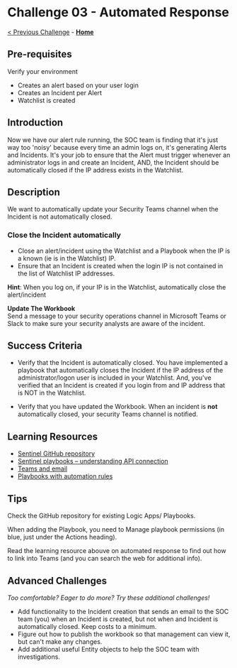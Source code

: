 

# Challenge 03 - Automated Response  

[< Previous Challenge](./Challenge-02.md) - **[Home](../README.md)** 

## Pre-requisites 

Verify your environment  
- Creates an alert based on your user login  
- Creates an Incident per Alert 
- Watchlist is created
   


## Introduction 

Now we have our alert rule running, the SOC team is finding that it's just way too 'noisy' because every time an admin logs on, it's generating  Alerts and Incidents. It's your job to ensure that the Alert must trigger whenever an administrator logs in and create an Incident, AND, the Incident should be automatically closed if the IP address exists in the Watchlist. 


## Description
We want to automatically update your Security Teams channel when the Incident is not automatically closed.

### Close the Incident automatically
 
- Close an alert/incident using the Watchlist and a Playbook when the IP is a known (ie is in the Watchlist) IP.  
- Ensure that an Incident is created when the login IP is not contained in the list of Watchlist IP addresses.  

**Hint**: When you log on, if your IP is in the Watchlist, automatically close the alert/incident  

**Update The Workbook**  
Send a message to your security operations channel in Microsoft Teams or Slack to make sure your security analysts are aware of the incident.


## Success Criteria

- Verify that the Incident is automatically closed.  You have implemented a playbook that automatically closes the Incident if the IP address of the administrator/logon user is included in your Watchlist. And, you've verified that an Incident is created if you login from and IP address that is NOT in the Watchlist.

- Verify that you have updated the Workbook.  When an incident is **not** automatically closed, your security Teams channel is notified.


## Learning Resources

- [Sentinel GitHub repository](  https://github.com/Azure/Azure-Sentinel)
- [Sentinel playbooks – understanding API connection]( https://techcommunity.microsoft.com/t5/microsoft-sentinel-blog/understanding-api-connections-for-your-microsoft-sentinel/ba-p/2593973)
- [Teams and email](  https://docs.microsoft.com/en-us/azure/sentinel/automate-responses-with-playbooks)
- [Playbooks with automation rules](https://docs.microsoft.com/en-us/azure/sentinel/tutorial-respond-threats-playbook?tabs=LAC)


## Tips


Check the GitHub repository for existing Logic Apps/ Playbooks.  

When adding the Playbook, you need to Manage playbook permissions (in blue, just under the Actions heading).  

Read the learning resource abouve on automated response to find out how to link into Teams (and you can search the web for additional info).  

## Advanced Challenges

*Too comfortable?  Eager to do more?  Try these additional challenges!*

- Add functionality to the Incident creation that sends an email to the SOC team (you) when an Incident is created, but not when and Incident is automatically closed.  Keep costs to a minimum.
- Figure out how to publish the workbook so that management can view it, but can't make any changes.
- Add additional useful Entity objects to help the SOC team with investigations.

